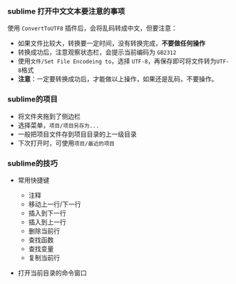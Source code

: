 
### sublime 打开中文文本要注意的事项

使用 `ConvertToUTF8` 插件后，会将乱码转成中文，但要注意：

- 如果文件比较大，转换要一定时间，没有转换完成，**不要做任何操作**
- 转换成功后，注意观察状态栏，会提示当前编码为 `GB2312`
- 使用`文件/Set File Encodeing to`，选择 `UTF-8`，再保存即可将文件转为`UTF-8`格式
- **注意**：一定要转换成功后，才能做以上操作，如果还是乱码，不要操作。

### sublime的项目

- 将文件夹拖到了侧边栏
- 选择菜单，`项目/项目另存为...`
- 一般把项目文件存到项目目录的上一级目录
- 下次打开时，可使用`项目/最近的项目`

### sublime的技巧

- 常用快捷键 
    + 注释
    + 移动上一行/下一行
    + 插入到下一行
    + 插入到上一行
    + 删除当前行
    + 查找函数
    + 查找变量
    + 复制当前行
        
- 打开当前目录的命令窗口
